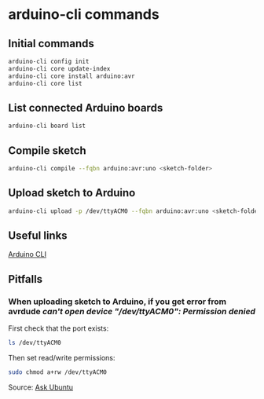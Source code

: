 # arduino-cli commands

## Initial commands
```bash
arduino-cli config init
arduino-cli core update-index
arduino-cli core install arduino:avr
arduino-cli core list
```

## List connected Arduino boards
```bash
arduino-cli board list
```

## Compile sketch
```bash
arduino-cli compile --fqbn arduino:avr:uno <sketch-folder>
```

## Upload sketch to Arduino
```bash
arduino-cli upload -p /dev/ttyACM0 --fqbn arduino:avr:uno <sketch-folder>
```

## Useful links
[Arduino CLI](https://github.com/arduino/arduino-cli)

## Pitfalls
### When uploading sketch to Arduino, if you get error from avrdude <i>can't open device "/dev/ttyACM0": Permission denied</i>
First check that the port exists:
```bash
ls /dev/ttyACM0
```
Then set read/write permissions:
```bash
sudo chmod a+rw /dev/ttyACM0
```
Source: [Ask Ubuntu](https://askubuntu.com/questions/1056314/uploading-code-to-arduino-gives-me-the-error-avrdude-ser-open-cant-open-d)
